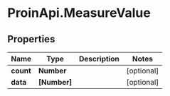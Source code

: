 # ProinApi.MeasureValue

## Properties
Name | Type | Description | Notes
------------ | ------------- | ------------- | -------------
**count** | **Number** |  | [optional] 
**data** | **[Number]** |  | [optional] 


